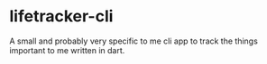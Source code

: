 # lifetracker-cli
A small and probably very specific to me cli app to track the things important to me written in dart.

